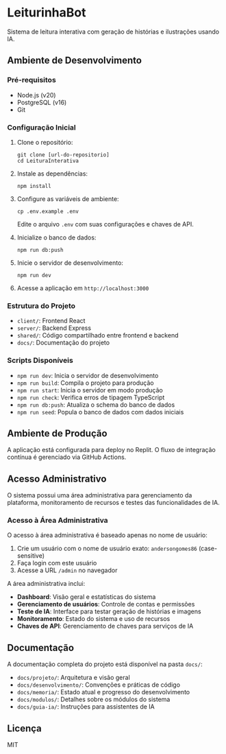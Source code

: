 # LeiturinhaBot

Sistema de leitura interativa com geração de histórias e ilustrações usando IA.

## Ambiente de Desenvolvimento

### Pré-requisitos

- Node.js (v20)
- PostgreSQL (v16)
- Git

### Configuração Inicial

1. Clone o repositório:
   ```
   git clone [url-do-repositorio]
   cd LeituraInterativa
   ```

2. Instale as dependências:
   ```
   npm install
   ```

3. Configure as variáveis de ambiente:
   ```
   cp .env.example .env
   ```
   Edite o arquivo `.env` com suas configurações e chaves de API.

4. Inicialize o banco de dados:
   ```
   npm run db:push
   ```

5. Inicie o servidor de desenvolvimento:
   ```
   npm run dev
   ```

6. Acesse a aplicação em `http://localhost:3000`

### Estrutura do Projeto

- `client/`: Frontend React
- `server/`: Backend Express
- `shared/`: Código compartilhado entre frontend e backend
- `docs/`: Documentação do projeto

### Scripts Disponíveis

- `npm run dev`: Inicia o servidor de desenvolvimento
- `npm run build`: Compila o projeto para produção
- `npm run start`: Inicia o servidor em modo produção
- `npm run check`: Verifica erros de tipagem TypeScript
- `npm run db:push`: Atualiza o schema do banco de dados
- `npm run seed`: Popula o banco de dados com dados iniciais

## Ambiente de Produção

A aplicação está configurada para deploy no Replit. O fluxo de integração contínua é gerenciado via GitHub Actions.

## Acesso Administrativo

O sistema possui uma área administrativa para gerenciamento da plataforma, monitoramento de recursos e testes das funcionalidades de IA.

### Acesso à Área Administrativa

O acesso à área administrativa é baseado apenas no nome de usuário:

1. Crie um usuário com o nome de usuário exato: `andersongomes86` (case-sensitive)
2. Faça login com este usuário
3. Acesse a URL `/admin` no navegador

A área administrativa inclui:

- **Dashboard**: Visão geral e estatísticas do sistema
- **Gerenciamento de usuários**: Controle de contas e permissões
- **Teste de IA**: Interface para testar geração de histórias e imagens
- **Monitoramento**: Estado do sistema e uso de recursos
- **Chaves de API**: Gerenciamento de chaves para serviços de IA

## Documentação

A documentação completa do projeto está disponível na pasta `docs/`:

- `docs/projeto/`: Arquitetura e visão geral
- `docs/desenvolvimento/`: Convenções e práticas de código
- `docs/memoria/`: Estado atual e progresso do desenvolvimento
- `docs/modulos/`: Detalhes sobre os módulos do sistema
- `docs/guia-ia/`: Instruções para assistentes de IA

## Licença

MIT